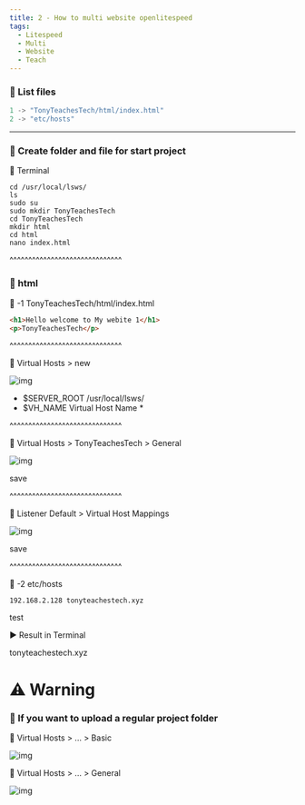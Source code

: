 ```yaml
---
title: 2 - How to multi website openlitespeed
tags:
  - Litespeed
  - Multi
  - Website
  - Teach
---
```


### 📜 List files
```python
1 -> "TonyTeachesTech/html/index.html"
2 -> "etc/hosts"
```
---
### 💬 Create folder and file for start project
🔰 Terminal

```ssh
cd /usr/local/lsws/
ls
sudo su
sudo mkdir TonyTeachesTech
cd TonyTeachesTech
mkdir html
cd html
nano index.html
```
^^^^^^^^^^^^^^^^^^^^^^^^^^^^^^
### 💬 html
 📁 -1 TonyTeachesTech/html/index.html
```html
<h1>Hello welcome to My webite 1</h1>
<p>TonyTeachesTech</p>
```
^^^^^^^^^^^^^^^^^^^^^^^^^^^^^^

🔰 Virtual Hosts > new

![img](http://127.0.0.1:5555/LiteSpeed/2021/1.png)

* $SERVER_ROOT
/usr/local/lsws/
* $VH_NAME
Virtual Host Name *


^^^^^^^^^^^^^^^^^^^^^^^^^^^^^^

🔰 Virtual Hosts > TonyTeachesTech > General

![img](http://127.0.0.1:5555/LiteSpeed/2021/2.png)

save

^^^^^^^^^^^^^^^^^^^^^^^^^^^^^^

🔰 Listener Default > Virtual Host Mappings 

![img](http://127.0.0.1:5555/LiteSpeed/2021/3.png)

save

^^^^^^^^^^^^^^^^^^^^^^^^^^^^^^


 📁 -2 etc/hosts
```
192.168.2.128 tonyteachestech.xyz
```

test

▶️ Result in Terminal

tonyteachestech.xyz


# ⚠️ Warning
### 💬 If you want to upload a regular project folder

🔰 Virtual Hosts > ... > Basic

![img](http://127.0.0.1:5555/LiteSpeed/2021/4.png)

🔰 Virtual Hosts > ... > General

![img](http://127.0.0.1:5555/LiteSpeed/2021/5.png)
